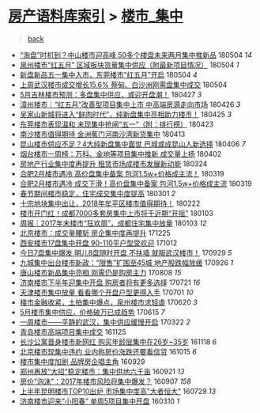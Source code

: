 [房产语料库索引](../../README.md)  > [楼市_集中](楼市_集中.md)
====
> [back](../README.md)

- [“淘盘”时机到？中山楼市迎高峰 50多个楼盘未来两月集中推新品](http://jkwz.applinzi.com/ittc/7099256111809168394.html#%E2%80%9C%E6%B7%98%E7%9B%98%E2%80%9D%E6%97%B6%E6%9C%BA%E5%88%B0%EF%BC%9F%E4%B8%AD%E5%B1%B1%E6%A5%BC%E5%B8%82%E8%BF%8E%E9%AB%98%E5%B3%B0+50%E5%A4%9A%E4%B8%AA%E6%A5%BC%E7%9B%98%E6%9C%AA%E6%9D%A5%E4%B8%A4%E6%9C%88%E9%9B%86%E4%B8%AD%E6%8E%A8%E6%96%B0%E5%93%81) 180504 *14* 
- [泉州楼市“红五月” 区域板块货量集中供应（附最新项目情况）](http://jkwz.applinzi.com/ittc/7099212380389245958.html#%E6%B3%89%E5%B7%9E%E6%A5%BC%E5%B8%82%E2%80%9C%E7%BA%A2%E4%BA%94%E6%9C%88%E2%80%9D+%E5%8C%BA%E5%9F%9F%E6%9D%BF%E5%9D%97%E8%B4%A7%E9%87%8F%E9%9B%86%E4%B8%AD%E4%BE%9B%E5%BA%94%EF%BC%88%E9%99%84%E6%9C%80%E6%96%B0%E9%A1%B9%E7%9B%AE%E6%83%85%E5%86%B5%EF%BC%89) 180504 *1* 
- [新盘新品五一集中入市，东莞楼市“红五月”开启](http://jkwz.applinzi.com/ittc/7099191085240943632.html#%E6%96%B0%E7%9B%98%E6%96%B0%E5%93%81%E4%BA%94%E4%B8%80%E9%9B%86%E4%B8%AD%E5%85%A5%E5%B8%82%EF%BC%8C%E4%B8%9C%E8%8E%9E%E6%A5%BC%E5%B8%82%E2%80%9C%E7%BA%A2%E4%BA%94%E6%9C%88%E2%80%9D%E5%BC%80%E5%90%AF) 180504 *4* 
- [上周武汉楼市成交增长15.6% 蔡甸、白沙洲刚需盘集中成交](http://jkwz.applinzi.com/ittc/7099153625597346823.html#%E4%B8%8A%E5%91%A8%E6%AD%A6%E6%B1%89%E6%A5%BC%E5%B8%82%E6%88%90%E4%BA%A4%E5%A2%9E%E9%95%BF15.6%25+%E8%94%A1%E7%94%B8%E3%80%81%E7%99%BD%E6%B2%99%E6%B4%B2%E5%88%9A%E9%9C%80%E7%9B%98%E9%9B%86%E4%B8%AD%E6%88%90%E4%BA%A4) 180504  
- [5月吉林楼市预测：多盘集中供应，或迎开盘潮！](http://jkwz.applinzi.com/ittc/7096706731625415687.html#5%E6%9C%88%E5%90%89%E6%9E%97%E6%A5%BC%E5%B8%82%E9%A2%84%E6%B5%8B%EF%BC%9A%E5%A4%9A%E7%9B%98%E9%9B%86%E4%B8%AD%E4%BE%9B%E5%BA%94%EF%BC%8C%E6%88%96%E8%BF%8E%E5%BC%80%E7%9B%98%E6%BD%AE%EF%BC%81) 180427 *3* 
- [漳州楼市｜“红五月”改善型项目集中上市 中高端房源走向市场](http://jkwz.applinzi.com/ittc/7096259607498589195.html#%E6%BC%B3%E5%B7%9E%E6%A5%BC%E5%B8%82%EF%BD%9C%E2%80%9C%E7%BA%A2%E4%BA%94%E6%9C%88%E2%80%9D%E6%94%B9%E5%96%84%E5%9E%8B%E9%A1%B9%E7%9B%AE%E9%9B%86%E4%B8%AD%E4%B8%8A%E5%B8%82+%E4%B8%AD%E9%AB%98%E7%AB%AF%E6%88%BF%E6%BA%90%E8%B5%B0%E5%90%91%E5%B8%82%E5%9C%BA) 180426 *3* 
- [吴家山新城将进入“鲜肉时代”，纯新盘集中亮相助力楼市！](http://jkwz.applinzi.com/ittc/7095846044099413002.html#%E5%90%B4%E5%AE%B6%E5%B1%B1%E6%96%B0%E5%9F%8E%E5%B0%86%E8%BF%9B%E5%85%A5%E2%80%9C%E9%B2%9C%E8%82%89%E6%97%B6%E4%BB%A3%E2%80%9D%EF%BC%8C%E7%BA%AF%E6%96%B0%E7%9B%98%E9%9B%86%E4%B8%AD%E4%BA%AE%E7%9B%B8%E5%8A%A9%E5%8A%9B%E6%A5%BC%E5%B8%82%EF%BC%81) 180425 *3* 
- [东莞楼市表现温和 未现集中抢闸“五一”（附：排行榜）](http://jkwz.applinzi.com/ittc/7095106511842051078.html#%E4%B8%9C%E8%8E%9E%E6%A5%BC%E5%B8%82%E8%A1%A8%E7%8E%B0%E6%B8%A9%E5%92%8C+%E6%9C%AA%E7%8E%B0%E9%9B%86%E4%B8%AD%E6%8A%A2%E9%97%B8%E2%80%9C%E4%BA%94%E4%B8%80%E2%80%9D%EF%BC%88%E9%99%84%EF%BC%9A%E6%8E%92%E8%A1%8C%E6%A6%9C%EF%BC%89) 180423  
- [南沙楼市值得期待 金洲蕉门河南沙湾新货集中](http://jkwz.applinzi.com/ittc/7091256945120117767.html#%E5%8D%97%E6%B2%99%E6%A5%BC%E5%B8%82%E5%80%BC%E5%BE%97%E6%9C%9F%E5%BE%85+%E9%87%91%E6%B4%B2%E8%95%89%E9%97%A8%E6%B2%B3%E5%8D%97%E6%B2%99%E6%B9%BE%E6%96%B0%E8%B4%A7%E9%9B%86%E4%B8%AD) 180413  
- [昆山楼市供应不足？4大纯新盘集中面世 巴城或成昆山人新选择](http://jkwz.applinzi.com/ittc/7088624735854527495.html#%E6%98%86%E5%B1%B1%E6%A5%BC%E5%B8%82%E4%BE%9B%E5%BA%94%E4%B8%8D%E8%B6%B3%EF%BC%9F4%E5%A4%A7%E7%BA%AF%E6%96%B0%E7%9B%98%E9%9B%86%E4%B8%AD%E9%9D%A2%E4%B8%96+%E5%B7%B4%E5%9F%8E%E6%88%96%E6%88%90%E6%98%86%E5%B1%B1%E4%BA%BA%E6%96%B0%E9%80%89%E6%8B%A9) 180406 *7* 
- [烟台楼市一周榜：万科、金地等项目集中推新 成交量上扬](http://jkwz.applinzi.com/ittc/7087423249153786897.html#%E7%83%9F%E5%8F%B0%E6%A5%BC%E5%B8%82%E4%B8%80%E5%91%A8%E6%A6%9C%EF%BC%9A%E4%B8%87%E7%A7%91%E3%80%81%E9%87%91%E5%9C%B0%E7%AD%89%E9%A1%B9%E7%9B%AE%E9%9B%86%E4%B8%AD%E6%8E%A8%E6%96%B0+%E6%88%90%E4%BA%A4%E9%87%8F%E4%B8%8A%E6%89%AC) 180402  
- [房地产行业集中度再提升 租赁市场成楼市发展新动能](http://jkwz.applinzi.com/ittc/7083998799536325639.html#%E6%88%BF%E5%9C%B0%E4%BA%A7%E8%A1%8C%E4%B8%9A%E9%9B%86%E4%B8%AD%E5%BA%A6%E5%86%8D%E6%8F%90%E5%8D%87+%E7%A7%9F%E8%B5%81%E5%B8%82%E5%9C%BA%E6%88%90%E6%A5%BC%E5%B8%82%E5%8F%91%E5%B1%95%E6%96%B0%E5%8A%A8%E8%83%BD) 180324  
- [合肥2月楼市遇冷 高价盘集中备案 包河1.5w+价格成主流！](http://jkwz.applinzi.com/ittc/7082118443270931473.html#%E5%90%88%E8%82%A52%E6%9C%88%E6%A5%BC%E5%B8%82%E9%81%87%E5%86%B7+%E9%AB%98%E4%BB%B7%E7%9B%98%E9%9B%86%E4%B8%AD%E5%A4%87%E6%A1%88+%E5%8C%85%E6%B2%B31.5w%2B%E4%BB%B7%E6%A0%BC%E6%88%90%E4%B8%BB%E6%B5%81%EF%BC%81) 180319  
- [合肥2月楼市遇冷 成交下滑！高价盘集中备案 包河1.5w+价格成主流](http://jkwz.applinzi.com/ittc/7082115378560107537.html#%E5%90%88%E8%82%A52%E6%9C%88%E6%A5%BC%E5%B8%82%E9%81%87%E5%86%B7+%E6%88%90%E4%BA%A4%E4%B8%8B%E6%BB%91%EF%BC%81%E9%AB%98%E4%BB%B7%E7%9B%98%E9%9B%86%E4%B8%AD%E5%A4%87%E6%A1%88+%E5%8C%85%E6%B2%B31.5w%2B%E4%BB%B7%E6%A0%BC%E6%88%90%E4%B8%BB%E6%B5%81) 180319  
- [春节期间楼市稳定，住宅成交集中度提高](http://jkwz.applinzi.com/ittc/7075447682313487367.html#%E6%98%A5%E8%8A%82%E6%9C%9F%E9%97%B4%E6%A5%BC%E5%B8%82%E7%A8%B3%E5%AE%9A%EF%BC%8C%E4%BD%8F%E5%AE%85%E6%88%90%E4%BA%A4%E9%9B%86%E4%B8%AD%E5%BA%A6%E6%8F%90%E9%AB%98) 180301 *2* 
- [十宗地块集中出让，2018年牟平区楼市值得期待！](http://jkwz.applinzi.com/ittc/7072942139099317259.html#%E5%8D%81%E5%AE%97%E5%9C%B0%E5%9D%97%E9%9B%86%E4%B8%AD%E5%87%BA%E8%AE%A9%EF%BC%8C2018%E5%B9%B4%E7%89%9F%E5%B9%B3%E5%8C%BA%E6%A5%BC%E5%B8%82%E5%80%BC%E5%BE%97%E6%9C%9F%E5%BE%85%EF%BC%81) 180222  
- [楼市开门红！成都7000多套房集中上市将于近期“开摇”](http://jkwz.applinzi.com/ittc/7054475229034710023.html#%E6%A5%BC%E5%B8%82%E5%BC%80%E9%97%A8%E7%BA%A2%EF%BC%81%E6%88%90%E9%83%BD7000%E5%A4%9A%E5%A5%97%E6%88%BF%E9%9B%86%E4%B8%AD%E4%B8%8A%E5%B8%82%E5%B0%86%E4%BA%8E%E8%BF%91%E6%9C%9F%E2%80%9C%E5%BC%80%E6%91%87%E2%80%9D) 180103  
- [周报｜2017年末楼市“狂欢周”，成都住宅集中放量](http://jkwz.applinzi.com/ittc/7054284953439699979.html#%E5%91%A8%E6%8A%A5%EF%BD%9C2017%E5%B9%B4%E6%9C%AB%E6%A5%BC%E5%B8%82%E2%80%9C%E7%8B%82%E6%AC%A2%E5%91%A8%E2%80%9D%EF%BC%8C%E6%88%90%E9%83%BD%E4%BD%8F%E5%AE%85%E9%9B%86%E4%B8%AD%E6%94%BE%E9%87%8F) 180103 *12* 
- [北京楼市：成交量腰斩 房企集中度再提升](http://jkwz.applinzi.com/ittc/7051052203735778321.html#%E5%8C%97%E4%BA%AC%E6%A5%BC%E5%B8%82%EF%BC%9A%E6%88%90%E4%BA%A4%E9%87%8F%E8%85%B0%E6%96%A9+%E6%88%BF%E4%BC%81%E9%9B%86%E4%B8%AD%E5%BA%A6%E5%86%8D%E6%8F%90%E5%8D%87) 171225  
- [西安楼市17盘集中开盘 90-110平户型受欢迎](http://jkwz.applinzi.com/ittc/7023636057516672016.html#%E8%A5%BF%E5%AE%89%E6%A5%BC%E5%B8%8217%E7%9B%98%E9%9B%86%E4%B8%AD%E5%BC%80%E7%9B%98+90-110%E5%B9%B3%E6%88%B7%E5%9E%8B%E5%8F%97%E6%AC%A2%E8%BF%8E) 171012  
- [今日7盘集中爆发 明儿8盘随时开盘 不扶墙 就服武汉楼市！](http://jkwz.applinzi.com/ittc/7018701753988678672.html#%E4%BB%8A%E6%97%A57%E7%9B%98%E9%9B%86%E4%B8%AD%E7%88%86%E5%8F%91+%E6%98%8E%E5%84%BF8%E7%9B%98%E9%9A%8F%E6%97%B6%E5%BC%80%E7%9B%98+%E4%B8%8D%E6%89%B6%E5%A2%99+%E5%B0%B1%E6%9C%8D%E6%AD%A6%E6%B1%89%E6%A5%BC%E5%B8%82%EF%BC%81) 170929 *5* 
- [九城集中出台楼市新政：“限售”扩围至45城 地产股跌幅放缓](http://jkwz.applinzi.com/ittc/7017679130110460945.html#%E4%B9%9D%E5%9F%8E%E9%9B%86%E4%B8%AD%E5%87%BA%E5%8F%B0%E6%A5%BC%E5%B8%82%E6%96%B0%E6%94%BF%EF%BC%9A%E2%80%9C%E9%99%90%E5%94%AE%E2%80%9D%E6%89%A9%E5%9B%B4%E8%87%B345%E5%9F%8E+%E5%9C%B0%E4%BA%A7%E8%82%A1%E8%B7%8C%E5%B9%85%E6%94%BE%E7%BC%93) 170926 *1* 
- [唐山楼市新品集中亮相 刚需仍是购房主力](http://jkwz.applinzi.com/ittc/6999373282732934161.html#%E5%94%90%E5%B1%B1%E6%A5%BC%E5%B8%82%E6%96%B0%E5%93%81%E9%9B%86%E4%B8%AD%E4%BA%AE%E7%9B%B8+%E5%88%9A%E9%9C%80%E4%BB%8D%E6%98%AF%E8%B4%AD%E6%88%BF%E4%B8%BB%E5%8A%9B) 170808 *15* 
- [济南楼市下半年迎集中开盘 购房者将有更多选择](http://jkwz.applinzi.com/ittc/6992549118969644049.html#%E6%B5%8E%E5%8D%97%E6%A5%BC%E5%B8%82%E4%B8%8B%E5%8D%8A%E5%B9%B4%E8%BF%8E%E9%9B%86%E4%B8%AD%E5%BC%80%E7%9B%98+%E8%B4%AD%E6%88%BF%E8%80%85%E5%B0%86%E6%9C%89%E6%9B%B4%E5%A4%9A%E9%80%89%E6%8B%A9) 170721 *16* 
- [天津楼市集中放量 看看哪个开盘户型更得入手](http://jkwz.applinzi.com/ittc/6985229254420595716.html#%E5%A4%A9%E6%B4%A5%E6%A5%BC%E5%B8%82%E9%9B%86%E4%B8%AD%E6%94%BE%E9%87%8F+%E7%9C%8B%E7%9C%8B%E5%93%AA%E4%B8%AA%E5%BC%80%E7%9B%98%E6%88%B7%E5%9E%8B%E6%9B%B4%E5%BE%97%E5%85%A5%E6%89%8B) 170701 *10* 
- [楼市金融收紧，土拍集中爆点，泉州楼市求轻虐](http://jkwz.applinzi.com/ittc/6981259396016243716.html#%E6%A5%BC%E5%B8%82%E9%87%91%E8%9E%8D%E6%94%B6%E7%B4%A7%EF%BC%8C%E5%9C%9F%E6%8B%8D%E9%9B%86%E4%B8%AD%E7%88%86%E7%82%B9%EF%BC%8C%E6%B3%89%E5%B7%9E%E6%A5%BC%E5%B8%82%E6%B1%82%E8%BD%BB%E8%99%90) 170620 *3* 
- [5月楼市集中供应，价格破万已成趋势](http://jkwz.applinzi.com/ittc/6979406221667730436.html#5%E6%9C%88%E6%A5%BC%E5%B8%82%E9%9B%86%E4%B8%AD%E4%BE%9B%E5%BA%94%EF%BC%8C%E4%BB%B7%E6%A0%BC%E7%A0%B4%E4%B8%87%E5%B7%B2%E6%88%90%E8%B6%8B%E5%8A%BF) 170615 *7* 
- [一周楼市——平静的武汉，集中供应缓慢开启](http://jkwz.applinzi.com/ittc/6947872889733907460.html#%E4%B8%80%E5%91%A8%E6%A5%BC%E5%B8%82%E2%80%94%E2%80%94%E5%B9%B3%E9%9D%99%E7%9A%84%E6%AD%A6%E6%B1%89%EF%BC%8C%E9%9B%86%E4%B8%AD%E4%BE%9B%E5%BA%94%E7%BC%93%E6%85%A2%E5%BC%80%E5%90%AF) 170322 *2* 
- [青岛楼市高端项目集中成交](http://jkwz.applinzi.com/ittc/6904466419231491077.html#%E9%9D%92%E5%B2%9B%E6%A5%BC%E5%B8%82%E9%AB%98%E7%AB%AF%E9%A1%B9%E7%9B%AE%E9%9B%86%E4%B8%AD%E6%88%90%E4%BA%A4) 161125  
- [长沙公寓晋身楼市新网红 购买年龄层集中在26岁~35岁](http://jkwz.applinzi.com/ittc/6901792018216256517.html#%E9%95%BF%E6%B2%99%E5%85%AC%E5%AF%93%E6%99%8B%E8%BA%AB%E6%A5%BC%E5%B8%82%E6%96%B0%E7%BD%91%E7%BA%A2+%E8%B4%AD%E4%B9%B0%E5%B9%B4%E9%BE%84%E5%B1%82%E9%9B%86%E4%B8%AD%E5%9C%A826%E5%B2%81%7E35%E5%B2%81) 161118 *6* 
- [北京楼市现集中违约 业内称房价涨跌还要看信贷](http://jkwz.applinzi.com/ittc/6889006554463863812.html#%E5%8C%97%E4%BA%AC%E6%A5%BC%E5%B8%82%E7%8E%B0%E9%9B%86%E4%B8%AD%E8%BF%9D%E7%BA%A6+%E4%B8%9A%E5%86%85%E7%A7%B0%E6%88%BF%E4%BB%B7%E6%B6%A8%E8%B7%8C%E8%BF%98%E8%A6%81%E7%9C%8B%E4%BF%A1%E8%B4%B7) 161015 *6* 
- [楼市集中度加剧 品牌房企唱主角](http://jkwz.applinzi.com/ittc/6883178199088890885.html#%E6%A5%BC%E5%B8%82%E9%9B%86%E4%B8%AD%E5%BA%A6%E5%8A%A0%E5%89%A7+%E5%93%81%E7%89%8C%E6%88%BF%E4%BC%81%E5%94%B1%E4%B8%BB%E8%A7%92) 160929  
- [郑州再放“大招”稳定楼市：集中供地六千亩](http://jkwz.applinzi.com/ittc/6880394085369644037.html#%E9%83%91%E5%B7%9E%E5%86%8D%E6%94%BE%E2%80%9C%E5%A4%A7%E6%8B%9B%E2%80%9D%E7%A8%B3%E5%AE%9A%E6%A5%BC%E5%B8%82%EF%BC%9A%E9%9B%86%E4%B8%AD%E4%BE%9B%E5%9C%B0%E5%85%AD%E5%8D%83%E4%BA%A9) 160921 *13* 
- [房价“泡沫”：2017年楼市风险将集中爆发？](http://jkwz.applinzi.com/ittc/6875152868465705988.html#%E6%88%BF%E4%BB%B7%E2%80%9C%E6%B3%A1%E6%B2%AB%E2%80%9D%EF%BC%9A2017%E5%B9%B4%E6%A5%BC%E5%B8%82%E9%A3%8E%E9%99%A9%E5%B0%86%E9%9B%86%E4%B8%AD%E7%88%86%E5%8F%91%EF%BC%9F) 160907 *158* 
- [上半年昆明楼市TOP10出炉 市场集中度高&quot;大者恒大&quot;](http://jkwz.applinzi.com/ittc/6860201863726760964.html#%E4%B8%8A%E5%8D%8A%E5%B9%B4%E6%98%86%E6%98%8E%E6%A5%BC%E5%B8%82TOP10%E5%87%BA%E7%82%89+%E5%B8%82%E5%9C%BA%E9%9B%86%E4%B8%AD%E5%BA%A6%E9%AB%98%26quot%3B%E5%A4%A7%E8%80%85%E6%81%92%E5%A4%A7%26quot%3B) 160729 *13* 
- [济南楼市迎来“小阳春” 单周5项目集中开盘](http://jkwz.applinzi.com/ittc/6807882120512930820.html#%E6%B5%8E%E5%8D%97%E6%A5%BC%E5%B8%82%E8%BF%8E%E6%9D%A5%E2%80%9C%E5%B0%8F%E9%98%B3%E6%98%A5%E2%80%9D+%E5%8D%95%E5%91%A85%E9%A1%B9%E7%9B%AE%E9%9B%86%E4%B8%AD%E5%BC%80%E7%9B%98) 160310 *1* 
